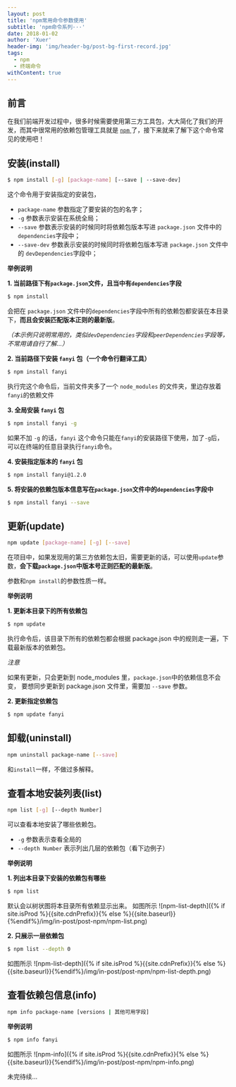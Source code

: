 ```yaml
---
layout: post
title: 'npm常用命令参数使用'
subtitle: 'npm命令系列···'
date: 2018-01-02
author: 'Xuer'
header-img: 'img/header-bg/post-bg-first-record.jpg'
tags:
  - npm
  - 终端命令
withContent: true
---
```


## 前言

在我们前端开发过程中，很多时候需要使用第三方工具包，大大简化了我们的开发，而其中很常用的依赖包管理工具就是 [`npm` ](https://www.npmjs.com/)了，接下来就来了解下这个命令常见的使用吧！

## 安装(install)

>

```sh
$ npm install [-g] [package-name] [--save | --save-dev]
```

这个命令用于安装指定的安装包，

- `package-name` 参数指定了要安装的包的名字；
- `-g` 参数表示安装在系统全局；
- `--save` 参数表示安装的时候同时将依赖包版本写进 `package.json` 文件中的 `dependencies`字段中；
- `--save-dev` 参数表示安装的时候同时将依赖包版本写进 `package.json` 文件中的 `devDependencies`字段中；

**举例说明**

**1. 当前路径下有`package.json`文件，且当中有`dependencies`字段**

```sh
$ npm install
```

会把在 `package.json` 文件中的`dependencies`字段中所有的依赖包都安装在本目录下，**而且会安装匹配版本正则的最新版**。

_（本示例只说明常用的，类似`devDependencies`字段和`peerDependencies`字段等，不常用请自行了解...）_

**2. 当前路径下安装 `fanyi` 包（一个命令行翻译工具）**

```sh
$ npm install fanyi
```

执行完这个命令后，当前文件夹多了一个 `node_modules` 的文件夹，里边存放着`fanyi`的依赖文件

**3. 全局安装 `fanyi` 包**

```sh
$ npm install fanyi -g
```

如果不加 `-g` 的话，`fanyi` 这个命令只能在`fanyi`的安装路径下使用，加了`-g`后，可以在终端的任意目录执行`fanyi`命令。

**4. 安装指定版本的 `fanyi` 包**

```sh
$ npm install fanyi@1.2.0
```

**5. 将安装的依赖包版本信息写在`package.json`文件中的`dependencies`字段中**

```sh
$ npm install fanyi --save
```

## 更新(update)

>

```sh
npm update [package-name] [-g] [--save]
```

在项目中，如果发现用的第三方依赖包太旧，需要更新的话，可以使用`update`参数，**会下载`package.json`中版本号正则匹配的最新版**。

参数和`npm install`的参数性质一样。

**举例说明**

**1. 更新本目录下的所有依赖包**

```sh
$ npm update
```

执行命令后，该目录下所有的依赖包都会根据 package.json 中的规则走一遍，下载最新版本的依赖包。

_注意_

如果有更新，只会更新到 node_modules 里，`package.json`中的依赖信息不会变， 要想同步更新到 package.json 文件里，需要加 `--save` 参数。

**2. 更新指定依赖包**

```sh
$ npm update fanyi
```

## 卸载(uninstall)

>

```sh
npm uninstall package-name [--save]
```

和`install`一样，不做过多解释。

## 查看本地安装列表(list)

>

```sh
npm list [-g] [--depth Number]
```

可以查看本地安装了哪些依赖包。

- `-g` 参数表示查看全局的
- `--depth Number` 表示列出几层的依赖包（看下边例子）

**举例说明**

**1. 列出本目录下安装的依赖包有哪些**

```sh
$ npm list
```

默认会以树状图将本目录所有依赖显示出来。
如图所示
![npm-list-depth]({% if site.isProd %}{{site.cdnPrefix}}{% else %}{{site.baseurl}}{%endif%}/img/in-post/post-npm/npm-list.png)

**2. 只展示一层依赖包**

```sh
$ npm list --depth 0
```

如图所示
![npm-list-depth]({% if site.isProd %}{{site.cdnPrefix}}{% else %}{{site.baseurl}}{%endif%}/img/in-post/post-npm/npm-list-depth.png)

## 查看依赖包信息(info)

>

```sh
npm info package-name [versions | 其他可用字段]
```

**举例说明**

```sh
$ npm info fanyi
```

如图所示
![npm-info]({% if site.isProd %}{{site.cdnPrefix}}{% else %}{{site.baseurl}}{%endif%}/img/in-post/post-npm/npm-info.png)

未完待续...
